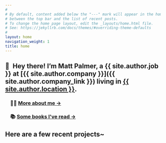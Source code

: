 ```yaml
---
#
# By default, content added below the "---" mark will appear in the home page
# between the top bar and the list of recent posts.
# To change the home page layout, edit the _layouts/home.html file.
# See: https://jekyllrb.com/docs/themes/#overriding-theme-defaults
#
layout: home
navigation_weight: 1
title: home
---
```


## 👋&ensp;Hey there! I’m Matt Palmer, a {{ site.author.job }} at [{{ site.author.company }}]({{ site.author.company_link }}) living in [{{ site.author.location }}]({{site.author.location_link}}).

### &emsp;🙋‍♂️ <a href="/about" class="internal-link">More about me&nbsp;&rarr;</a>
### &emsp;📚 <a href="/books" class="internal-link">Some books I've read&nbsp;&rarr;</a>

## Here are a few recent projects~
